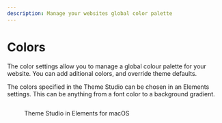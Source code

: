 ```yaml
---
description: Manage your websites global color palette
---
```


# Colors

The color settings allow you to manage a global colour palette for your website. You can add aditional colors, and override theme defaults.

The colors specified in the Theme Studio can be chosen in an Elements settings. This can be anything from a font color to a background gradient.

<figure><img src="../../.gitbook/assets/CleanShot 2024-06-13 at 12 .20.09@2x.png" alt=""><figcaption><p>Theme Studio in Elements for macOS</p></figcaption></figure>
